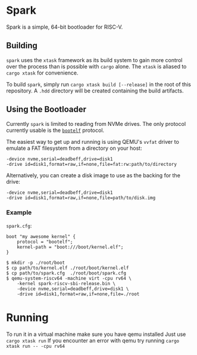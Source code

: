 # Spark

Spark is a simple, 64-bit bootloader for RISC-V.

## Building

`spark` uses the `xtask` framework as its build system to gain more control over the process
than is possible with `cargo` alone. The `xtask` is aliased to `cargo xtask` for convenience.

To build `spark`, simply run `cargo xtask build [--release]` in the root of this repository.
A `.hdd` directory will be created containing the build artifacts.

## Using the Bootloader

Currently `spark` is limited to reading from NVMe drives. The only protocol currently usable
is the [`bootelf`](https://bolt-os.github.io/spark-docs/spark/proto/bootelf/index.html) protocol.

The easiest way to get up and running is using QEMU's `vvfat` driver to emulate a FAT filesystem
from a directory on your host:

```
-device nvme,serial=deadbeff,drive=disk1
-drive id=disk1,format=raw,if=none,file=fat:rw:path/to/directory
```

Alternatively, you can create a disk image to use as the backing for the drive:

```
-device nvme,serial=deadbeff,drive=disk1
-drive id=disk1,format=raw,if=none,file=path/to/disk.img
```

### Example

`spark.cfg`:
```
boot "my awesome kernel" {
    protocol = "bootelf";
    kernel-path = "boot:///boot/kernel.elf";
}
```

```
$ mkdir -p ./root/boot
$ cp path/to/kernel.elf ./root/boot/kernel.elf
$ cp path/to/spark.cfg  ./root/boot/spark.cfg
$ qemu-system-riscv64 -machine virt -cpu rv64 \
    -kernel spark-riscv-sbi-release.bin \
    -device nvme,serial=deadbeff,drive=disk1 \
    -drive id=disk1,format=raw,if=none,file=./root
```

# Running

To run it in a virtual machine make sure you have qemu installed
Just use ``cargo xtask run``
If you encounter an error with qemu try running ``cargo xtask run -- -cpu rv64``
